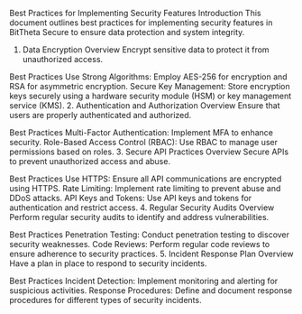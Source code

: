 Best Practices for Implementing Security Features
Introduction
This document outlines best practices for implementing security features in BitTheta Secure to ensure data protection and system integrity.

1. Data Encryption
Overview
Encrypt sensitive data to protect it from unauthorized access.

Best Practices
Use Strong Algorithms: Employ AES-256 for encryption and RSA for asymmetric encryption.
Secure Key Management: Store encryption keys securely using a hardware security module (HSM) or key management service (KMS).
2. Authentication and Authorization
Overview
Ensure that users are properly authenticated and authorized.

Best Practices
Multi-Factor Authentication: Implement MFA to enhance security.
Role-Based Access Control (RBAC): Use RBAC to manage user permissions based on roles.
3. Secure API Practices
Overview
Secure APIs to prevent unauthorized access and abuse.

Best Practices
Use HTTPS: Ensure all API communications are encrypted using HTTPS.
Rate Limiting: Implement rate limiting to prevent abuse and DDoS attacks.
API Keys and Tokens: Use API keys and tokens for authentication and restrict access.
4. Regular Security Audits
Overview
Perform regular security audits to identify and address vulnerabilities.

Best Practices
Penetration Testing: Conduct penetration testing to discover security weaknesses.
Code Reviews: Perform regular code reviews to ensure adherence to security practices.
5. Incident Response Plan
Overview
Have a plan in place to respond to security incidents.

Best Practices
Incident Detection: Implement monitoring and alerting for suspicious activities.
Response Procedures: Define and document response procedures for different types of security incidents.
